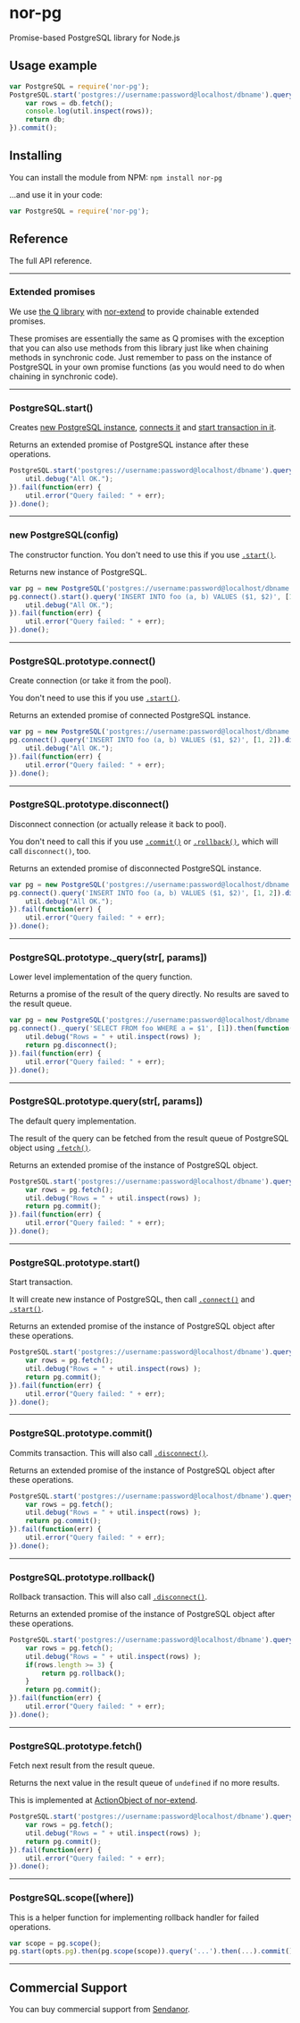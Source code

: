 nor-pg
======

Promise-based PostgreSQL library for Node.js

Usage example
-------------

```javascript
var PostgreSQL = require('nor-pg');
PostgreSQL.start('postgres://username:password@localhost/dbname').query('SELECT * FROM foo').then(function(db) {
	var rows = db.fetch();
	console.log(util.inspect(rows));
	return db;
}).commit();
```

Installing
----------

You can install the module from NPM: `npm install nor-pg`

...and use it in your code:

```javascript
var PostgreSQL = require('nor-pg');
```

Reference
---------

The full API reference.

******************************************************************************

### Extended promises

We use [the Q library](https://github.com/kriskowal/q) with 
[nor-extend](https://github.com/Sendanor/nor-extend) to provide chainable 
extended promises.

These promises are essentially the same as Q promises with the exception that you 
can also use methods from this library just like when chaining methods in 
synchronic code. Just remember to pass on the instance of PostgreSQL in your 
own promise functions (as you would need to do when chaining in synchronic 
code).

******************************************************************************

### PostgreSQL.start()

Creates [new PostgreSQL instance](https://github.com/sendanor/nor-pg#new-postgresqlconfig),
[connects it](https://github.com/sendanor/nor-pg#postgresqlprototypeconnect) and 
[start transaction in it](https://github.com/sendanor/nor-pg#postgresqlprototypestart).

Returns an extended promise of PostgreSQL instance after these operations.

```javascript
PostgreSQL.start('postgres://username:password@localhost/dbname').query('INSERT INTO foo (a, b) VALUES ($1, $2)', [1, 2]).commit().then(function() {
	util.debug("All OK.");
}).fail(function(err) {
	util.error("Query failed: " + err);
}).done();
```


******************************************************************************

### new PostgreSQL(config)

The constructor function. You don't need to use this if you use 
[`.start()`](https://github.com/sendanor/nor-pg#postgresqlstart).

Returns new instance of PostgreSQL.

```javascript
var pg = new PostgreSQL('postgres://username:password@localhost/dbname');
pg.connect().start().query('INSERT INTO foo (a, b) VALUES ($1, $2)', [1, 2]).commit().then(function() {
	util.debug("All OK.");
}).fail(function(err) {
	util.error("Query failed: " + err);
}).done();
```


******************************************************************************

### PostgreSQL.prototype.connect()

Create connection (or take it from the pool).

You don't need to use this if you use 
[`.start()`](https://github.com/sendanor/nor-pg#postgresqlstart).

Returns an extended promise of connected PostgreSQL instance.

```javascript
var pg = new PostgreSQL('postgres://username:password@localhost/dbname');
pg.connect().query('INSERT INTO foo (a, b) VALUES ($1, $2)', [1, 2]).disconnect().then(function() {
	util.debug("All OK.");
}).fail(function(err) {
	util.error("Query failed: " + err);
}).done();
```


******************************************************************************

### PostgreSQL.prototype.disconnect()

Disconnect connection (or actually release it back to pool).

You don't need to call this if you use 
[`.commit()`](https://github.com/sendanor/nor-pg#postgresqlprototypecommit) or 
[`.rollback()`](https://github.com/sendanor/nor-pg#postgresqlprototyperollback), 
which will call `disconnect()`, too.

Returns an extended promise of disconnected PostgreSQL instance.

```javascript
var pg = new PostgreSQL('postgres://username:password@localhost/dbname');
pg.connect().query('INSERT INTO foo (a, b) VALUES ($1, $2)', [1, 2]).disconnect().then(function() {
	util.debug("All OK.");
}).fail(function(err) {
	util.error("Query failed: " + err);
}).done();
```


******************************************************************************

### PostgreSQL.prototype._query(str[, params])

Lower level implementation of the query function.

Returns a promise of the result of the query directly. No results are saved to 
the result queue.

```javascript
var pg = new PostgreSQL('postgres://username:password@localhost/dbname');
pg.connect()._query('SELECT FROM foo WHERE a = $1', [1]).then(function(rows) {
	util.debug("Rows = " + util.inspect(rows) );
	return pg.disconnect();
}).fail(function(err) {
	util.error("Query failed: " + err);
}).done();
```


******************************************************************************

### PostgreSQL.prototype.query(str[, params])

The default query implementation.

The result of the query can be fetched from the result queue of PostgreSQL 
object using [`.fetch()`](https://github.com/sendanor/nor-pg#postgresqlprototypefetch).

Returns an extended promise of the instance of PostgreSQL object.

```javascript
PostgreSQL.start('postgres://username:password@localhost/dbname').query('SELECT FROM foo WHERE a = $1', [1]).then(function(pg) {
	var rows = pg.fetch();
	util.debug("Rows = " + util.inspect(rows) );
	return pg.commit();
}).fail(function(err) {
	util.error("Query failed: " + err);
}).done();
```


******************************************************************************

### PostgreSQL.prototype.start()

Start transaction.

It will create new instance of PostgreSQL, then call 
[`.connect()`](https://github.com/sendanor/nor-pg#postgresqlprototypeconnect) 
and 
[`.start()`](https://github.com/sendanor/nor-pg#postgresqlprototypestart).

Returns an extended promise of the instance of PostgreSQL object after these operations.

```javascript
PostgreSQL.start('postgres://username:password@localhost/dbname').query('SELECT FROM foo WHERE a = $1', [1]).then(function(pg) {
	var rows = pg.fetch();
	util.debug("Rows = " + util.inspect(rows) );
	return pg.commit();
}).fail(function(err) {
	util.error("Query failed: " + err);
}).done();
```


******************************************************************************

### PostgreSQL.prototype.commit()

Commits transaction. This will also call 
[`.disconnect()`](https://github.com/sendanor/nor-pg#postgresqlprototypedisconnect).

Returns an extended promise of the instance of PostgreSQL object after these operations.

```javascript
PostgreSQL.start('postgres://username:password@localhost/dbname').query('SELECT FROM foo WHERE a = $1', [1]).then(function(pg) {
	var rows = pg.fetch();
	util.debug("Rows = " + util.inspect(rows) );
	return pg.commit();
}).fail(function(err) {
	util.error("Query failed: " + err);
}).done();
```


******************************************************************************

### PostgreSQL.prototype.rollback()

Rollback transaction. This will also call 
[`.disconnect()`](https://github.com/sendanor/nor-pg#postgresqlprototypedisconnect).

Returns an extended promise of the instance of PostgreSQL object after these operations.

```javascript
PostgreSQL.start('postgres://username:password@localhost/dbname').query('...').query('SELECT * FROM foo WHERE a = $1', [1]).then(function(pg) {
	var rows = pg.fetch();
	util.debug("Rows = " + util.inspect(rows) );
	if(rows.length >= 3) {
		return pg.rollback();
	}
	return pg.commit();
}).fail(function(err) {
	util.error("Query failed: " + err);
}).done();
```


******************************************************************************

### PostgreSQL.prototype.fetch()

Fetch next result from the result queue.

Returns the next value in the result queue of `undefined` if no more results.

This is implemented at [ActionObject of nor-extend](https://github.com/Sendanor/nor-extend/blob/master/lib/ActionObject.js#L32).

```javascript
PostgreSQL.start('postgres://username:password@localhost/dbname').query('SELECT * FROM foo').then(function(pg) {
	var rows = pg.fetch();
	util.debug("Rows = " + util.inspect(rows) );
	return pg.commit();
}).fail(function(err) {
	util.error("Query failed: " + err);
}).done();
```

******************************************************************************

### PostgreSQL.scope([where])

This is a helper function for implementing rollback handler for failed operations.

```javascript
var scope = pg.scope();
pg.start(opts.pg).then(pg.scope(scope)).query('...').then(...).commit().fail(scope.rollback)
```

******************************************************************************

Commercial Support
------------------

You can buy commercial support from [Sendanor](http://sendanor.com/software).
